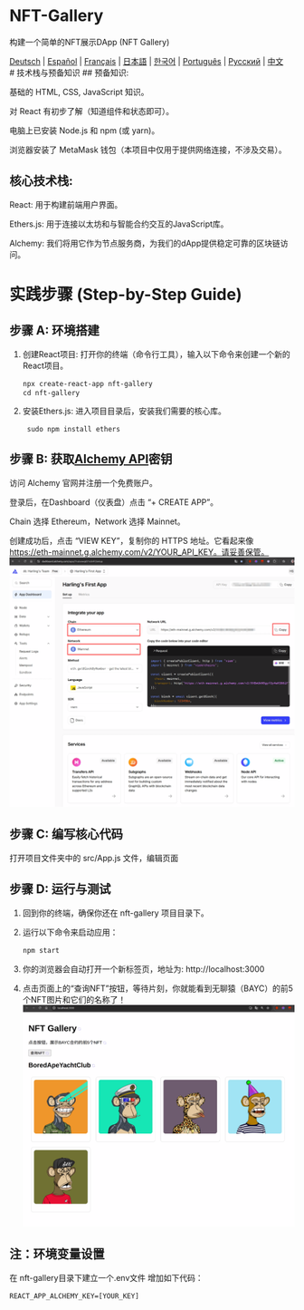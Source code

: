 # NFT-Gallery
构建一个简单的NFT展示DApp (NFT Gallery)

<div align="left">
  <!-- Keep these links. Translations will automatically update with the README. -->
  <a href="https://zdoc.app/de/jedi9t/NFT-Gallery">Deutsch</a> | 
  <a href="https://zdoc.app/es/jedi9t/NFT-Gallery">Español</a> | 
  <a href="https://zdoc.app/fr/jedi9t/NFT-Gallery">Français</a> | 
  <a href="https://zdoc.app/ja/jedi9t/NFT-Gallery">日本語</a> | 
  <a href="https://zdoc.app/ko/jedi9t/NFT-Gallery">한국어</a> | 
  <a href="https://zdoc.app/pt/jedi9t/NFT-Gallery">Português</a> | 
  <a href="https://zdoc.app/ru/jedi9t/NFT-Gallery">Русский</a> | 
  <a href="https://zdoc.app/en/jedi9t/NFT-Gallery">中文</a>
</div>
# 技术栈与预备知识
## 预备知识:

基础的 HTML, CSS, JavaScript 知识。

对 React 有初步了解（知道组件和状态即可）。

电脑上已安装 Node.js 和 npm (或 yarn)。

浏览器安装了 MetaMask 钱包（本项目中仅用于提供网络连接，不涉及交易）。

## 核心技术栈:

React: 用于构建前端用户界面。

Ethers.js: 用于连接以太坊和与智能合约交互的JavaScript库。

Alchemy: 我们将用它作为节点服务商，为我们的dApp提供稳定可靠的区块链访问。

# 实践步骤 (Step-by-Step Guide)
## 步骤 A: 环境搭建
1. 创建React项目: 打开你的终端（命令行工具），输入以下命令来创建一个新的React项目。
   
   ```
   npx create-react-app nft-gallery
   cd nft-gallery
   ```

1. 安装Ethers.js: 进入项目目录后，安装我们需要的核心库。
   ```
    sudo npm install ethers
   ```
## 步骤 B: 获取[Alchemy API](https://www.alchemy.com/)密钥
访问 Alchemy 官网并注册一个免费账户。

登录后，在Dashboard（仪表盘）点击 “+ CREATE APP”。

Chain 选择 Ethereum，Network 选择 Mainnet。

创建成功后，点击 “VIEW KEY”，复制你的 HTTPS 地址。它看起来像 https://eth-mainnet.g.alchemy.com/v2/YOUR_API_KEY。请妥善保管。
![alt text](resources/images/cc1d683dbe77e69b2fb44084e70de2d5.png)

## 步骤 C: 编写核心代码
打开项目文件夹中的 src/App.js 文件，编辑页面


## 步骤 D: 运行与测试
1. 回到你的终端，确保你还在 nft-gallery 项目目录下。

2. 运行以下命令来启动应用：
   ```Bash
   npm start
   ```
3. 你的浏览器会自动打开一个新标签页，地址为: http://localhost:3000
4. 点击页面上的“查询NFT”按钮，等待片刻，你就能看到无聊猿（BAYC）的前5个NFT图片和它们的名称了！
![alt text](resources/images/af133048ba7f7554d97789901076918a.png)

## 注：环境变量设置
在 nft-gallery目录下建立一个.env文件
增加如下代码：
```
REACT_APP_ALCHEMY_KEY=[YOUR_KEY]
```
